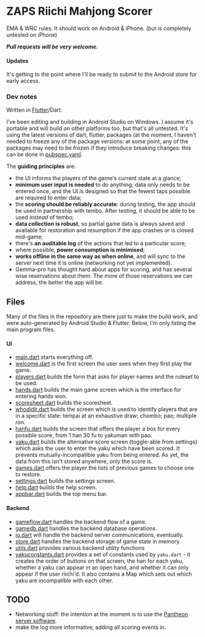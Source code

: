 # ZAPS Riichi Mahjong Scorer

EMA & WRC rules. It should work on Android & iPhone.
(but is completely untested on iPhone)

***Pull requests will be very welcome.***

#### Updates
It's getting to the point where I'll be ready to submit to the Android
store for early access. 

### Dev notes

Written in [Flutter](https://flutter.dev/)/Dart.

I've been editing and building in Android Studio on Windows.
I assume it's portable and will build on other platforms too,
but that's all untested.
It's using the latest versions of dart, flutter, packages (at the
moment, I haven't needed to freeze any of the package versions: at
some point, any of the packages may need to be frozen if they introduce
breaking changes: this can be done in [pubspec.yaml](pubspec.yaml).

The **guiding principles** are:
- the UI informs the players of the game's current state at a glance;
- **minimum user input is needed** to do anything; data only needs to be
entered once, and the UI is designed so that the fewest taps possible
are required to enter data;
- the **scoring should be reliably accurate**: during testing, the app should
be used in partnership with tembo. After testing, it should be able to be
used *instead* of tembo;
- **data collection is robust**, so partial game data is always saved and
available for restoration and resumption if the app crashes or is closed
mid-game;
- there's **an auditable log** of the actions that led to a particular score;
- where possible, **power consumption is minimised**;
- **works offline in the same way as when online**, and will sync to the server next time it is online
(networking not yet implemented).
- Gemma-pro has thought hard about apps for scoring, and has several wise
reservations about them. The more of those reservations we can address,
the better the app will be.

## Files
Many of the files in the repository are there just to make the build
work, and were auto-generated by Android Studio & Flutter. Below, I'm
only listing the main program files.

#### UI

- [main.dart](lib/main.dart) starts everything off.
- [welcome.dart](lib/welcome.dart) is the first screen the user sees when they first play the game.
- [players.dart](lib/players.dart) builds the form that asks for player names and the ruleset to be used.
- [hands.dart](lib/hands.dart) builds the main game screen which is the interface for entering hands won.
- [scoresheet.dart](lib/scoresheet.dart) builds the scoresheet.
- [whodidit.dart](lib/whodidit.dart) builds the screen which is used to identify players that are in a specific state: tempai at an exhaustive draw; chombo; pao; multiple ron.
- [hanfu.dart](lib/hanfu.dart) builds the screen that offers the player a box for every possible score, from 1 han 30 fu to yakuman with pao.
- [yaku.dart](lib/yaku.dart) builds the alternative score screen
(toggle-able from settings) which asks the user to enter the yaku 
which have been scored. It prevents mutually-incompatible yaku 
from being entered. As yet, the data from this isn't stored 
anywhere, only the score is.
- [games.dart](lib/games.dart) offers the player the lists of previous games to choose one to restore.
- [settings.dart](lib/settings.dart) builds the settings screen.
- [help.dart](lib/help.dart) builds the help screen.
- [appbar.dart](lib/appbar.dart) builds the top menu bar.

#### Backend

- [gameflow.dart](lib/gameflow.dart) handles the backend flow of a game.
- [gamedb.dart](lib/gamedb.dart) handles the backend database operations.
- [io.dart](lib/io.dart) will handle the backend server communications, eventually.
- [store.dart](lib/store.dart) handles the backend storage of game state in memory.
- [utils.dart](lib/utils.dart) provides various backend utility functions
- [yakuconstants.dart](lib/yakuconstants.dart) provides a set of
constants used by `yaku.dart` - it creates the order of buttons 
on that screen, the han for each yaku, whether a yaku can appear 
in an open hand, and whether it can only appear if the user riichi'd.
It also contains a Map which sets out which yaku are incompatible with
each other. 


## TODO

- Networking stuff: the intention at the moment is to use the [Pantheon
server software](https://github.com/MahjongPantheon/pantheon/).
- make the log more informative, adding all scoring events in.
